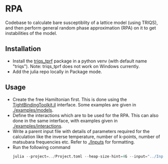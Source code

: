 # RPA
Codebase to calculate bare susceptiblity of a lattice model (using TRIQS), and then perform general random phase approximation (RPA) on it to get instabilities of the model.

## Installation
- Install the [triqs_tprf](https://triqs.github.io/tprf/2.1.x/install.html) package in a python venv (with default name "triqs"). Note: triqs_tprf does not work on Windows currently.
- Add the julia repo locally in Package mode.

## Usage
- Create the free Hamiltonian first. This is done using the [TightBindingToolkit.jl](https://github.com/Anjishnubose/TightBindingToolkit.jl) interface. Some examples are given in [./examples/models](https://github.com/Anjishnubose/RPA.jl/tree/main/examples/models).
- Define the interactions which are to be used for the RPA. This can also done in the same interface, with examples given in [./examples/interactions](https://github.com/Anjishnubose/RPA.jl/tree/main/examples/interactions).
- Write a parent input file with details of parameters required for the calculation like the inverse temperature, number of k-points, number of matsubara frequencies etc. Refer to [./Inputs](https://github.com/Anjishnubose/RPA.jl/tree/main/Inputs) for formatting.
- Run the following command
  ```julia
  julia --project=../Project.toml --heap-size-hint=4G --input="../Inputs/name_of_input.yml" --run_bare=true
  ```
